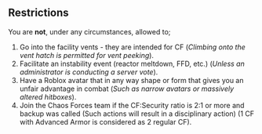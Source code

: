 ## Restrictions
You are **not**, under any circumstances, allowed to;
1. Go into the facility vents - they are intended for CF (_Climbing onto the vent hatch is permitted for vent peeking_).
2. Facilitate an instability event (reactor meltdown, FFD, etc.) (_Unless an administrator is conducting a server vote_).
3. Have a Roblox avatar that in any way shape or form that gives you an unfair advantage in combat (_Such as narrow avatars or massively altered hitboxes_).
4. Join the Chaos Forces team if the CF:Security ratio is 2:1 or more and backup was called (Such actions will result in a disciplinary action) (1 CF with Advanced Armor is considered as 2 regular CF).